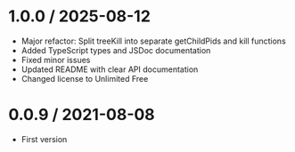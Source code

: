 1.0.0 / 2025-08-12
===================

  * Major refactor: Split treeKill into separate getChildPids and kill functions
  * Added TypeScript types and JSDoc documentation  
  * Fixed minor issues
  * Updated README with clear API documentation
  * Changed license to Unlimited Free

0.0.9 / 2021-08-08
===================

  * First version
